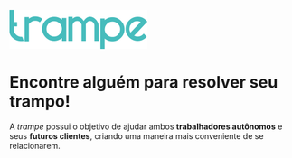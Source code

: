 ![trampe](https://github.com/trampebr/.github/blob/main/profile/trampe.png)

# Encontre alguém para resolver seu trampo!

A *trampe* possui o objetivo de ajudar ambos **trabalhadores autônomos** e seus **futuros clientes**, criando uma maneira mais conveniente de se relacionarem.
